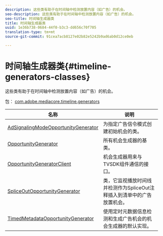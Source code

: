 ```yaml
---
description: 这些类有助于在时间轴中检测放置内容（如广告）的机会。
seo-description: 这些类有助于在时间轴中检测放置内容（如广告）的机会。
seo-title: 时间轴生成器类
title: 时间轴生成器类
uuid: 1e36b738-0684-44f0-b3c3-dd656c70f705
translation-type: tm+mt
source-git-commit: 91cea7acb8127e02b82e5242b9ad6ab0d12ce0eb

---
```



# 时间轴生成器类{#timeline-generators-classes}

这些类有助于在时间轴中检测放置内容（如广告）的机会。

包： [com.adobe.mediacore.timeline.generators](https://help.adobe.com/en_US/primetime/api/psdk/asdoc-dhls_1.4/com/adobe/mediacore/timeline/generators/package-detail.html)

| 名称 | 说明 |
|---|---|
| [AdSignalingModeOpportunityGenerator](https://help.adobe.com/en_US/primetime/api/psdk/asdoc-dhls_1.4/com/adobe/mediacore/timeline/generators/AdSignalingModeOpportunityGenerator.html) | 为指定广告信令模式创建初始机会的类。 |
| [OpportunityGenerator](https://help.adobe.com/en_US/primetime/api/psdk/asdoc-dhls_1.4/com/adobe/mediacore/timeline/generators/OpportunityGenerator.html) | 所有机会生成器的基类。 |
| [OpportunityGeneratorClient](https://help.adobe.com/en_US/primetime/api/psdk/asdoc-dhls_1.4/com/adobe/mediacore/timeline/generators/OpportunityGeneratorClient.html) | 机会生成器用来与TVSDK组件通信的接口。 |
| [SpliceOutOpportunityGenerator](https://help.adobe.com/en_US/primetime/api/psdk/asdoc-dhls_1.4/com/adobe/mediacore/timeline/generators/SpliceOutOpportunityGenerator.html) | 类，它监视播放时间线并检测作为SpliceOut注释插入到清单中的广告放置机会。 |
| [TimedMetadataOpportunityGenerator](https://help.adobe.com/en_US/primetime/api/psdk/asdoc-dhls_1.4/com/adobe/mediacore/timeline/generators/TimedMetadataOpportunityGenerator.html) | 使用定时元数据信息检测和生成广告机会的机会生成器的默认实现。 |